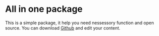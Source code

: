 # All in one package

This is a simple package, it help you need nessessory function and open source. You can download 
[Github](https://github.com/MinhCreator/ALO-lib)
and edit your content.